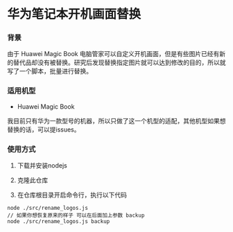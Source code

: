 # 华为笔记本开机画面替换

### 背景

由于 Huawei Magic Book 电脑管家可以自定义开机画面，但是有些图片已经有新的替代品却没有被替换。研究后发现替换指定图片就可以达到修改的目的，所以就写了一个脚本，批量进行替换。

### 适用机型

- Huawei Magic Book

我目前只有华为一款型号的机器，所以只做了这一个机型的适配，其他机型如果想替换的话，可以提issues。

### 使用方式

1. 下载并安装nodejs

2. 克隆此仓库

3. 在仓库根目录开启命令行，执行以下代码

```
node ./src/rename_logos.js
// 如果你想恢复原来的样子 可以在后面加上参数 backup
node ./src/rename_logos.js backup
```
